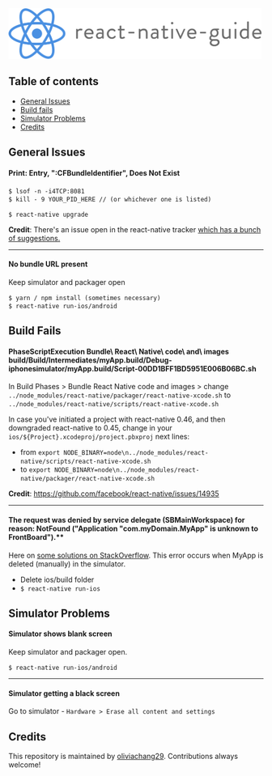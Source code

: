 <img src="https://github.com/oliviachang29/react-native-guide/blob/master/logo.png" alt="react-native-guide" width="500">




## Table of contents
- [General Issues](#general-issues)
- [Build fails](#build-fails)
- [Simulator Problems](#simulator-problems)
- [Credits](#credits)


## General Issues

#### Print: Entry, ":CFBundleIdentifier", Does Not Exist

```
$ lsof -n -i4TCP:8081
$ kill - 9 YOUR_PID_HERE // (or whichever one is listed)
```
```
$ react-native upgrade
```

**Credit**: There's an issue open in the react-native tracker [which has a bunch of suggestions.](https://github.com/facebook/react-native/issues/7308)

---

#### No bundle URL present
Keep simulator and packager open
```
$ yarn / npm install (sometimes necessary)
$ react-native run-ios/android
```

## Build Fails

#### PhaseScriptExecution Bundle\ React\ Native\ code\ and\ images build/Build/Intermediates/myApp.build/Debug-iphonesimulator/myApp.build/Script-00DD1BFF1BD5951E006B06BC.sh

In Build Phases > Bundle React Native code and images > change `../node_modules/react-native/packager/react-native-xcode.sh` to `../node_modules/react-native/scripts/react-native-xcode.sh`

In case you've initiated a project with react-native 0.46, and then downgraded react-native to 0.45, change in your `ios/${Project}.xcodeproj/project.pbxproj` next lines:
* from `export NODE_BINARY=node\n../node_modules/react-native/scripts/react-native-xcode.sh`
* to `export NODE_BINARY=node\n../node_modules/react-native/packager/react-native-xcode.sh`


**Credit**: https://github.com/facebook/react-native/issues/14935

---

#### The request was denied by service delegate (SBMainWorkspace) for reason: NotFound ("Application "com.myDomain.MyApp" is unknown to FrontBoard").**
Here on [some solutions on StackOverflow](https://stackoverflow.com/questions/37939749/xcode-8-messages-template-application-error-on-ios-simulator). 
This error occurs when MyApp is deleted (manually) in the simulator.
* Delete ios/build folder
* `$ react-native run-ios`

## Simulator Problems

#### Simulator shows blank screen

Keep simulator and packager open.
```
$ react-native run-ios/android
```
---

#### Simulator getting a black screen
Go to simulator - `Hardware > Erase all content and settings`


## Credits

This repository is maintained by [oliviachang29](https://github.com/oliviachang29). Contributions always welcome!
